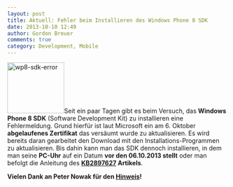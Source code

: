 ```yaml
---
layout: post
title: Aktuell: Fehler beim Installieren des Windows Phone 8 SDK
date: 2013-10-10 12:49
author: Gordon Breuer
comments: true
category: Development, Mobile
---
```

<img class="alignleft size-medium wp-image-4272" style="width: 130px; height: 116px;" alt="wp8-sdk-error" src="http://anheledirwp.blob.core.windows.net/wordpress/2013/10/wp8-sdk-error-300x300.png" width="300" height="300" />Seit ein paar Tagen gibt es beim Versuch, das <strong>Windows Phone 8 SDK</strong> (Software Development Kit) zu installieren eine Fehlermeldung. Grund hierfür ist laut Microsoft ein am 6. Oktober <strong>abgelaufenes Zertifikat</strong> das versäumt wurde zu aktualisieren. Es wird bereits daran gearbeitet den Download mit den Installations-Programmen zu aktualisieren. Bis dahin kann man das SDK dennoch installieren, in dem man seine <strong>PC-Uhr</strong> auf ein Datum <strong>vor den 06.10.2013 stellt</strong> oder man befolgt die Anleitung des <strong><a title="Knowledge-Base Artikel 2897627" href="http://support.microsoft.com/kb/2897627/en-us">KB2897627</a> Artikels</strong>.

<strong>Vielen Dank an Peter Nowak für den <a title="Fehlschlagende WP8 SDK Installationen" href="http://winphonedev.de/2013/10/10/fehlschlagende-wp8-sdk-installationen/?utm_medium=twitter&amp;utm_source=twitterfeed">Hinweis</a>!</strong>

